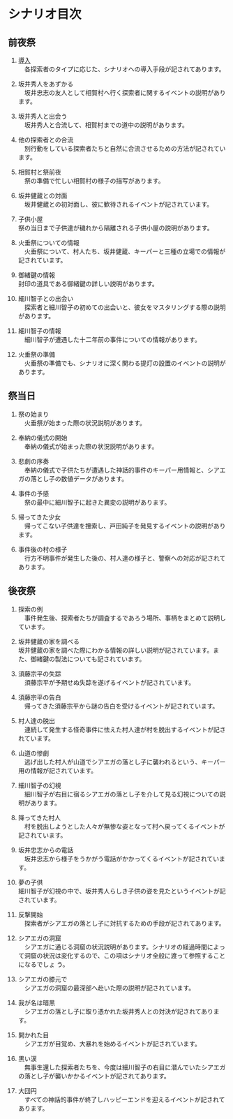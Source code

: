 # シナリオ目次

## 前夜祭  
  
1. [導入](010_導入.md)  
　各探索者のタイプに応じた、シナリオへの導入手段が記されてあります。  
  
1. 坂井秀人をあずかる  
　坂井忠志の友人として相賀村へ行く探索者に関するイベントの説明があります。  
1. 坂井秀人と出会う  
　坂井秀人と合流して、相賀村までの道中の説明があります。  
  
1. 他の探索者との合流  
　別行動をしている探索者たちと自然に合流させるための方法が記されています。   
1. 相賀村と祭前夜  
　祭の準備で忙しい相賀村の様子の描写があります。  
  
1. 坂井健蔵との対面  
　坂井健蔵との初対面し、彼に歓待されるイベントが記されています。  
  
1. 子供小屋  
祭の当日まで子供達が穢れから隔離される子供小屋の説明があります。  
  
1. 火垂祭についての情報  
　火垂祭について、村人たち、坂井健蔵、キーパーと三種の立場での情報が記されています。  
  
1. 御緒鍵の情報  
封印の道具である御緒鍵の詳しい説明があります。  
  
1. 細川智子との出会い  
　探索者と細川智子の初めての出会いと、彼女をマスタリングする際の説明があります。  
  
1. 細川智子の情報  
　細川智子が遭遇した十二年前の事件についての情報があります。  
  
1. 火垂祭の準備  
　火垂祭の準備でも、シナリオに深く関わる提灯の設置のイベントの説明があります。  
  
## 祭当日  
  
1. 祭の始まり  
　火垂祭が始まった際の状況説明があります。  
  
1. 奉納の儀式の開始  
　奉納の儀式が始まった際の状況説明があります。  
  
1. 悲劇の序奏  
　奉納の儀式で子供たちが遭遇した神話的事件のキーパー用情報と、シアエガの落とし子の数値データがあります。  
  
1. 事件の予感  
　祭の最中に細川智子に起きた異変の説明があります。  
  
1. 帰ってきた少女  
　帰ってこない子供達を捜索し、戸田純子を発見するイベントの説明があります。  
  
1. 事件後の村の様子  
　行方不明事件が発生した後の、村人達の様子と、警察への対応が記されてあります。  
  
## 後夜祭  
  
1. 探索の例  
　事件発生後、探索者たちが調査するであろう場所、事柄をまとめて説明しています。  
  
1. 坂井健蔵の家を調べる  
坂井健蔵の家を調べた際にわかる情報の詳しい説明が記されています。また、御緒鍵の製法についても記されています。  
  
1. 須藤宗平の失踪  
　須藤宗平が予期せぬ失踪を遂げるイベントが記されています。  
  
1. 須藤宗平の告白  
　帰ってきた須藤宗平から謎の告白を受けるイベントが記されています。  
  
1. 村人達の脱出  
　連続して発生する怪奇事件に怯えた村人達が村を脱出するイベントが記されています。  
  
1. 山道の惨劇  
　逃げ出した村人が山道でシアエガの落とし子に襲われるという、キーパー用の情報が記されています。  
  
1. 細川智子の幻視  
　細川智子が右目に宿るシアエガの落とし子を介して見る幻視についての説明があります。  
  
1. 降ってきた村人  
　村を脱出しようとした人々が無惨な姿となって村へ戻ってくるイベントが記されています。  
  
1. 坂井忠志からの電話  
　坂井忠志から様子をうかがう電話がかかってくるイベントが記されています。  
  
1. 夢の子供  
細川智子が幻視の中で、坂井秀人らしき子供の姿を見たというイベントが記されています。  
  
1. 反撃開始  
　探索者がシアエガの落とし子に対抗するための手段が記されてあります。  
  
1. シアエガの洞窟  
　シアエガに通じる洞窟の状況説明があります。シナリオの経過時間によって洞窟の状況は変化するので、この項はシナリオ全般に渡って参照することになるでしょ う。  
  
1. シアエガの膝元で  
　シアエガの洞窟の最深部へ赴いた際の説明が記されています。  
  
1. 我が名は暗黒  
　シアエガの落とし子に取り憑かれた坂井秀人との対決が記されてあります。  
  
1. 開かれた目  
　シアエガが目覚め、大暴れを始めるイベントが記されています。  
  
1. 黒い涙  
　無事生還した探索者たちを、今度は細川智子の右目に潜んでいたシアエガの落とし子が襲いかかるイベントが記されてあります。  
  
1. 大団円  
　すべての神話的事件が終了しハッピーエンドを迎えるイベントが記されてあります。  